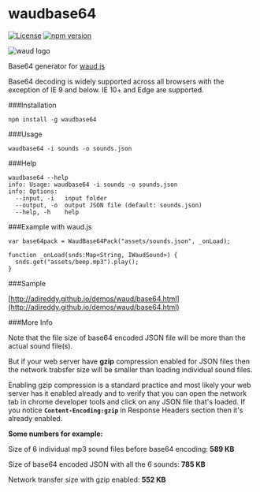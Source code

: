 # waudbase64

[![License](https://img.shields.io/badge/license-MIT-blue.svg)](http://opensource.org/licenses/MIT)
[![npm version](https://badge.fury.io/js/waudbase64.svg)](https://www.npmjs.com/package/waudbase64)

![waud logo](https://raw.githubusercontent.com/adireddy/waud/dev/logo.png)

Base64 generator for [waud.js](https://github.com/adireddy/waud)

Base64 decoding is widely supported across all browsers with the exception of IE 9 and below. IE 10+ and Edge are supported.

###Installation

```
npm install -g waudbase64
```

###Usage

```
waudbase64 -i sounds -o sounds.json
```

###Help

```
waudbase64 --help
info: Usage: waudbase64 -i sounds -o sounds.json
info: Options:
  --input, -i   input folder                           
  --output, -o  output JSON file (default: sounds.json)
  --help, -h    help
```

###Example with waud.js

```
var base64pack = WaudBase64Pack("assets/sounds.json", _onLoad);

function _onLoad(snds:Map<String, IWaudSound>) {
  snds.get("assets/beep.mp3").play();
}
```

###Sample

[http://adireddy.github.io/demos/waud/base64.html](http://adireddy.github.io/demos/waud/base64.html)

###More Info

Note that the file size of base64 encoded JSON file will be more than the actual sound file(s).

But if your web server have **gzip** compression enabled for JSON files then the network trabsfer size will be smaller than loading individual sound files.

Enabling gzip compression is a standard practice and most likely your web server has it enabled already and to verify that you can open the network tab in chrome developer tools and click on any JSON file that's loaded. If you notice **`Content-Encoding:gzip`** in Response Headers section then it's already enabled.

**Some numbers for example:**

Size of 6 individual mp3 sound files before base64 encoding: **589 KB**

Size of base64 encoded JSON with all the 6 sounds: **785 KB**

Network transfer size with gzip enabled: **552 KB**
